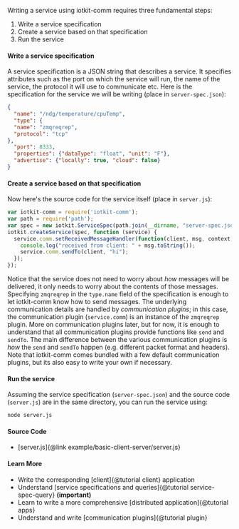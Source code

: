 Writing a service using iotkit-comm requires three fundamental steps:
1. Write a service specification
2. Create a service based on that specification
3. Run the service

#### Write a service specification

A service specification is a JSON string that describes a service. It specifies attributes such as the port on which
the service will run, the name of the service, the protocol it will use to communicate etc. Here is the specification
 for the service we will be writing (place in `server-spec.json`):

 ```json
 {
   "name": "/ndg/temperature/cpuTemp",
   "type": {
   "name": "zmqreqrep",
   "protocol": "tcp"
 },
   "port": 8333,
   "properties": {"dataType": "float", "unit": "F"},
   "advertise": {"locally": true, "cloud": false}
 }
 ```

#### Create a service based on that specification

Now here's the source code for the service itself (place in `server.js`):

```js
var iotkit-comm = require('iotkit-comm');
var path = require('path');
var spec = new iotkit.ServiceSpec(path.join(__dirname, "server-spec.json"));
iotkit.createService(spec, function (service) {
  service.comm.setReceivedMessageHandler(function(client, msg, context) {
    console.log("received from client: " + msg.toString());
    service.comm.sendTo(client, "hi");
  });
});
```

Notice that the service does not need to worry about *how* messages will be delivered,
it only needs to worry about the contents of those messages. Specifying `zmqreqrep` in the `type.name` field of the
specification is enough to let iotkit-comm know how to send messages. The underlying communication details are
handled by *communication plugins*; in this case, the communication plugin (`service.comm`) is an instance of the
`zmqreqrep` plugin. More on communication plugins later, but for now, it is enough to understand that all
communication plugins provide functions like `send` and `sendTo`. The main difference between the various
communication plugins is *how* the `send` and `sendTo` happen (e.g. different packet format and headers). Note that
iotkit-comm comes bundled with a few default communication plugins, but its also easy to write your own if necessary.

#### Run the service

Assuming the service specification (`server-spec.json`) and the source code (`server.js`) are in the same directory,
you can run the service using:

```sh
node server.js
```

#### Source Code

* [server.js]{@link example/basic-client-server/server.js}

#### Learn More

* Write the corresponding [client]{@tutorial client} application
* Understand [service specifications and queries]{@tutorial service-spec-query} **(important)**
* Learn to write a more comprehensive [distributed application]{@tutorial apps}
* Understand and write [communication plugins]{@tutorial plugin}